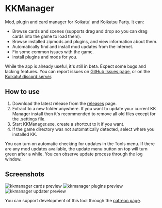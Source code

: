# KKManager
Mod, plugin and card manager for Koikatu! and Koikatsu Party. It can:
- Browse cards and scenes (supports drag and drop so you can drag cards into the game to load them).
- Browse installed zipmods and plugins, and view information about them.
- Automatically find and install mod updates from the internet.
- Fix some common issues with the game.
- Install plugins and mods for you.

While the app is already useful, it's still in beta. Expect some bugs and lacking features. You can report issues on [GitHub Issues page](https://github.com/bbepis/KKManager/issues), or on the [Koikatu! discord server](https://discord.gg/urDt8CK).

## How to use
1. Download the latest release from the [releases](https://github.com/IllusionMods/KKManager/releases) page.
2. Extract to a new folder anywhere. If you want to update your current KK Manager install then it's recommended to remove all old files except for the .settings file.
3. Start KKManager.exe, create a shortcut to it if you want.
4. If the game directory was not automatically detected, select where you installed KK.

You can turn on automatic checking for updates in the Tools menu. If there are any mod updates available, the update menu button on top will turn green after a while. You can observe update process through the log window.

## Screenshots
![kkmanager cards preview](https://user-images.githubusercontent.com/39247311/70395199-ae99f600-19fc-11ea-99b2-ee31a9081468.PNG)
![kkmanager plugins preview](https://user-images.githubusercontent.com/39247311/70395200-af328c80-19fc-11ea-90b8-b2baed0b3521.PNG)
![kkmanager updater preview](https://user-images.githubusercontent.com/39247311/70381094-dded2c00-1944-11ea-9502-db5ced9dd3e0.PNG)

You can support development of this tool through the [patreon page](https://www.patreon.com/ManlyMarco).
